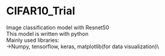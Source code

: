 # CIFAR10_Trial
Image classification model with Resnet50\
This model is written with python\
Mainly used libraries:\
->Numpy, tensorflow, keras, matplotlib(for data visualization)\
